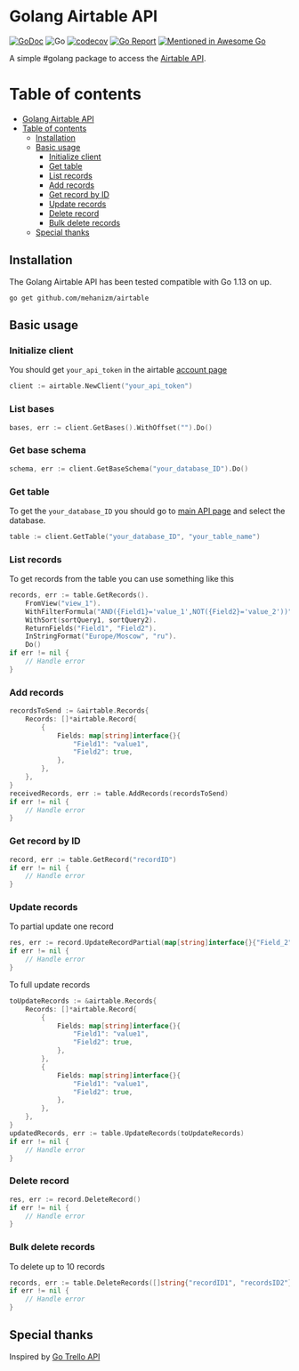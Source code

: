 Golang Airtable API
================

[![GoDoc](https://godoc.org/github.com/mehanizm/airtable?status.svg)](https://pkg.go.dev/github.com/mehanizm/airtable)
![Go](https://github.com/mehanizm/airtable/workflows/Go/badge.svg)
[![codecov](https://codecov.io/gh/mehanizm/airtable/branch/master/graph/badge.svg)](https://codecov.io/gh/mehanizm/airtable)
[![Go Report](https://goreportcard.com/badge/github.com/mehanizm/airtable)](https://goreportcard.com/badge/github.com/mehanizm/airtable)
[![Mentioned in Awesome Go](https://awesome.re/mentioned-badge-flat.svg)](https://github.com/avelino/awesome-go)

A simple #golang package to access the [Airtable API](https://airtable.com/api).

Table of contents
===
- [Golang Airtable API](#golang-airtable-api)
- [Table of contents](#table-of-contents)
  - [Installation](#installation)
  - [Basic usage](#basic-usage)
    - [Initialize client](#initialize-client)
    - [Get table](#get-table)
    - [List records](#list-records)
    - [Add records](#add-records)
    - [Get record by ID](#get-record-by-id)
    - [Update records](#update-records)
    - [Delete record](#delete-record)
    - [Bulk delete records](#bulk-delete-records)
  - [Special thanks](#special-thanks)
  

## Installation

The Golang Airtable API has been tested compatible with Go 1.13 on up.

```
go get github.com/mehanizm/airtable
```

## Basic usage

### Initialize client

You should get `your_api_token` in the airtable [account page](https://airtable.com/account)
```Go
client := airtable.NewClient("your_api_token")
```

### List bases

```Go
bases, err := client.GetBases().WithOffset("").Do()
```

### Get base schema

```Go
schema, err := client.GetBaseSchema("your_database_ID").Do()
```

### Get table

To get the `your_database_ID` you should go to [main API page](https://airtable.com/api) and select the database.

```Go
table := client.GetTable("your_database_ID", "your_table_name")
```

### List records

To get records from the table you can use something like this

```Go
records, err := table.GetRecords().
	FromView("view_1").
	WithFilterFormula("AND({Field1}='value_1',NOT({Field2}='value_2'))").
	WithSort(sortQuery1, sortQuery2).
	ReturnFields("Field1", "Field2").
	InStringFormat("Europe/Moscow", "ru").
	Do()
if err != nil {
	// Handle error
}
```

### Add records

```Go
recordsToSend := &airtable.Records{
    Records: []*airtable.Record{
        {
            Fields: map[string]interface{}{
                "Field1": "value1",
                "Field2": true,
            },
        },
    },
}
receivedRecords, err := table.AddRecords(recordsToSend)
if err != nil {
	// Handle error
}
```

### Get record by ID

```Go
record, err := table.GetRecord("recordID")
if err != nil {
	// Handle error
}
```

### Update records

To partial update one record

```Go
res, err := record.UpdateRecordPartial(map[string]interface{}{"Field_2": false})
if err != nil {
	// Handle error
}
```

To full update records

```Go
toUpdateRecords := &airtable.Records{
    Records: []*airtable.Record{
        {
            Fields: map[string]interface{}{
                "Field1": "value1",
                "Field2": true,
            },
        },
        {
            Fields: map[string]interface{}{
                "Field1": "value1",
                "Field2": true,
            },
        },
    },
}
updatedRecords, err := table.UpdateRecords(toUpdateRecords)
if err != nil {
	// Handle error
}
```

### Delete record

```Go
res, err := record.DeleteRecord()
if err != nil {
	// Handle error
}
```

### Bulk delete records

To delete up to 10 records

```Go
records, err := table.DeleteRecords([]string{"recordID1", "recordsID2"})
if err != nil {
	// Handle error
}
```

## Special thanks

Inspired by [Go Trello API](github.com/adlio/trello)